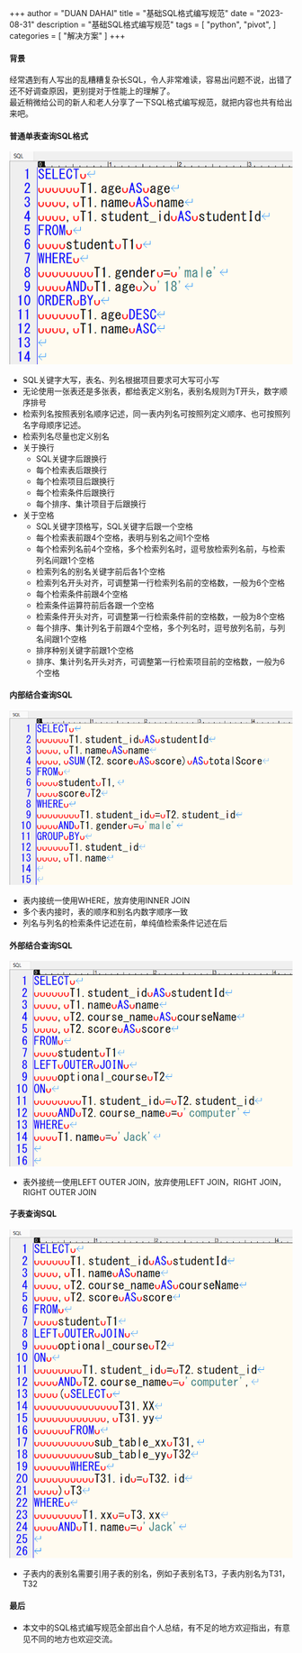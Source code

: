 +++
author = "DUAN DAHAI"
title = "基础SQL格式编写规范"
date = "2023-08-31"
description = "基础SQL格式编写规范"
tags = [
    "python",
    "pivot",
]
categories = [
    "解决方案"
]
+++

#### 背景   
经常遇到有人写出的乱糟糟复杂长SQL，令人非常难读，容易出问题不说，出错了还不好调查原因，更别提对于性能上的理解了。   
最近稍微给公司的新人和老人分享了一下SQL格式编写规范，就把内容也共有给出来吧。   

#### 普通单表查询SQL格式   
![1-sql](1-sql.png)
+ SQL关键字大写，表名、列名根据项目要求可大写可小写
+ 无论使用一张表还是多张表，都给表定义别名，表别名规则为T开头，数字顺序排号
+ 检索列名按照表别名顺序记述，同一表内列名可按照列定义顺序、也可按照列名字母顺序记述。
+ 检索列名尽量也定义别名
+ 关于换行
  + SQL关键字后跟换行
  + 每个检索表后跟换行
  + 每个检索项目后跟换行
  + 每个检索条件后跟换行
  + 每个排序、集计项目于后跟换行
+ 关于空格
  + SQL关键字顶格写，SQL关键字后跟一个空格
  + 每个检索表前跟4个空格，表明与别名之间1个空格
  + 每个检索列名前4个空格，多个检索列名时，逗号放检索列名前，与检索列名间跟1个空格
  + 检索列名的别名关键字前后各1个空格
  + 检索列名开头对齐，可调整第一行检索列名前的空格数，一般为6个空格
  + 每个检索条件前跟4个空格
  + 检索条件运算符前后各跟一个空格
  + 检索条件开头对齐，可调整第一行检索条件前的空格数，一般为8个空格
  + 每个排序、集计列名于前跟4个空格，多个列名时，逗号放列名前，与列名间跟1个空格
  + 排序种别关键字前跟1个空格
  + 排序、集计列名开头对齐，可调整第一行检索项目前的空格数，一般为6个空格


#### 内部结合查询SQL   
![2-sql](2-sql.png)
+ 表内接统一使用WHERE，放弃使用INNER JOIN
+ 多个表内接时，表的顺序和别名内数字顺序一致
+ 列名与列名的检索条件记述在前，单纯值检索条件记述在后


#### 外部结合查询SQL   
![3-sql](3-sql.png)
+ 表外接统一使用LEFT OUTER JOIN，放弃使用LEFT JOIN，RIGHT JOIN，RIGHT OUTER JOIN


#### 子表查询SQL   
![4-sql](4-sql.png)
+ 子表内的表别名需要引用子表的别名，例如子表别名T3，子表内别名为T31，T32


#### 最后
+ 本文中的SQL格式编写规范全部出自个人总结，有不足的地方欢迎指出，有意见不同的地方也欢迎交流。
